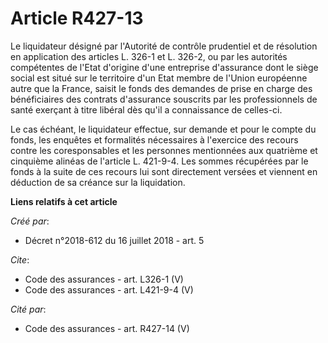 # Article R427-13

Le liquidateur désigné par l'Autorité de contrôle prudentiel et de résolution en application des articles L. 326-1 et L.
326-2, ou par les autorités compétentes de l'Etat d'origine d'une entreprise d'assurance dont le siège social est situé sur
le territoire d'un Etat membre de l'Union européenne autre que la France, saisit le fonds des demandes de prise en charge des
bénéficiaires des contrats d'assurance souscrits par les professionnels de santé exerçant à titre libéral dès qu'il a
connaissance de celles-ci. 

Le cas échéant, le liquidateur effectue, sur demande et pour le compte du fonds, les enquêtes et formalités nécessaires à
l'exercice des recours contre les coresponsables et les personnes mentionnées aux quatrième et cinquième alinéas de l'article
L. 421-9-4. Les sommes récupérées par le fonds à la suite de ces recours lui sont directement versées et viennent en
déduction de sa créance sur la liquidation.

**Liens relatifs à cet article**

_Créé par_:

  - Décret n°2018-612 du 16 juillet 2018 - art. 5

_Cite_:

  - Code des assurances - art. L326-1 (V)
  - Code des assurances - art. L421-9-4 (V)

_Cité par_:

  - Code des assurances - art. R427-14 (V)
